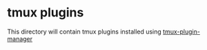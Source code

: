 tmux plugins
============

This directory will contain tmux plugins installed using
[tmux-plugin-manager][tpm]

[tpm]: https://github.com/tmux-plugins/tpm
